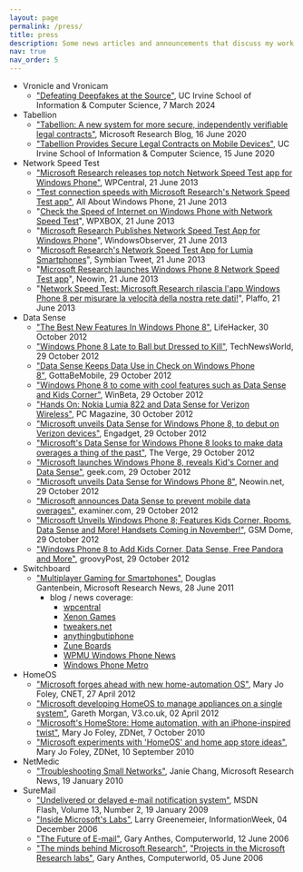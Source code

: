```yaml
---
layout: page
permalink: /press/
title: press
description: Some news articles and announcements that discuss my work
nav: true
nav_order: 5
---
```


-   Vronicle and Vronicam
    -   ["Defeating Deepfakes at the Source"](https://ics.uci.edu/2024/03/07/defeating-deepfakes-at-the-source/), UC Irvine School of Information & Computer Science, 7 March 2024
-   Tabellion
    -   ["Tabellion: A new system for more secure, independently verifiable legal contracts"](https://www.microsoft.com/en-us/research/blog/tabellion-a-new-system-for-more-secure-independently-verifiable-legal-contracts/), Microsoft Research Blog, 16 June 2020
    -   ["Tabellion Provides Secure Legal Contracts on Mobile Devices"](https://www.ics.uci.edu/community/news/view_news?id=1784), UC Irvine School of Information & Computer Science, 15 June 2020
-   Network Speed Test
    -   ["Microsoft Research releases top notch Network Speed Test app for Windows Phone"](http://www.wpcentral.com/microsoft-research-releases-network-speed-test-app-wp8), WPCentral, 21 June 2013
    -   ["Test connection speeds with Microsoft Research's Network Speed Test app"](http://allaboutwindowsphone.com/flow/item/17785_Test_connection_speeds_with_Mi.php), All About Windows Phone, 21 June 2013
    -   "[Check the Speed of Internet on Windows Phone with Network Speed Test](http://www.wpxbox.com/check-the-speed-of-internet-connection-on-windows-phone-with-network-speed-test/)", WPXBOX, 21 June 2013
    -   "[Microsoft Research Publishes Network Speed Test App for Windows Phone](http://www.windowsobserver.com/2013/06/21/microsoft-research-publishes-network-speed-test-app-for-windows-phone/)", WindowsObserver, 21 June 2013
    -   "[Microsoft Research's Network Speed Test App for Lumia Smartphones](http://www.symbiantweet.com/microsoft-network-speed-test-app-for-windows-phone-8)", Symbian Tweet, 21 June 2013
    -   "[Microsoft Research launches Windows Phone 8 Network Speed Test app](http://www.neowin.net/news/microsoft-research-launches-windows-phone-8-network-speed-test-app)", Neowin, 21 June 2013
    -   "[Network Speed Test: Microsoft Research rilascia l'app Windows Phone 8 per misurare la velocità della nostra rete dati!](http://www.plaffo.com/2013/06/network-speed-test-microsoft-research-rilascia-lapp-windows-phone-8-per-misurare-la-velocita-della-nostra-rete-dati/)", Plaffo, 21 June 2013
-   Data Sense
    -   ["The Best New Features In Windows Phone 8"](http://www.lifehacker.com.au/2012/10/the-best-new-features-in-windows-phone-8/), LifeHacker, 30 October 2012
    -   ["Windows Phone 8 Late to Ball but Dressed to Kill"](http://www.technewsworld.com/story/76503.html), TechNewsWorld, 29 October 2012
    -   ["Data Sense Keeps Data Use in Check on Windows Phone 8"](http://www.gottabemobile.com/2012/10/29/data-sense-keeps-data-use-in-check-on-windows-phone-8/), GottaBeMobile, 29 October 2012
    -   ["Windows Phone 8 to come with cool features such as Data Sense and Kids Corner"](http://www.winbeta.org/news/windows-phone-8-come-cool-features-such-data-sense-and-kids-corner), WinBeta, 29 October 2012
    -   ["Hands On: Nokia Lumia 822 and Data Sense for Verizon Wireless"](http://www.pcmag.com/article2/0,2817,2411547,00.asp), PC Magazine, 30 October 2012
    -   ["Microsoft unveils Data Sense for Windows Phone 8, to debut on Verizon devices"](http://www.engadget.com/2012/10/29/microsoft-unveils-data-sense-for-windows-phone-8/), Engadget, 29 October 2012
    -   ["Microsoft's Data Sense for Windows Phone 8 looks to make data overages a thing of the past"](http://www.theverge.com/2012/10/29/3572048/microsoft-data-sense-windows-phone-8-announced), The Verge, 29 October 2012
    -   ["Microsoft launches Windows Phone 8, reveals Kid's Corner and Data Sense"](http://www.geek.com/articles/mobile/microsoft-officially-launches-windows-phone-8-reveals-kids-corner-and-data-sense-20121029/), geek.com, 29 October 2012
    -   ["Microsoft unveils Data Sense for Windows Phone 8"](http://www.neowin.net/news/microsoft-unveils-data-sense-for-windows-phone-8), Neowin.net, 29 October 2012
    -   ["Microsoft announces Data Sense to prevent mobile data overages"](http://www.examiner.com/article/microsoft-announces-data-sense-to-prevent-mobile-data-overages), examiner.com, 29 October 2012
    -   ["Microsoft Unveils Windows Phone 8; Features Kids Corner, Rooms, Data Sense and More! Handsets Coming in November!"](http://www.gsmdome.com/microsoft/microsoft-unveils-windows-phone-8-features-kids-corner-rooms-data-sense-and-more-handsets-coming-in-november-video_33938), GSM Dome, 29 October 2012
    -   ["Windows Phone 8 to Add Kids Corner, Data Sense, Free Pandora and More"](http://www.groovypost.com/news/windows-phone-8-launch-kids-corner-data-sense-more), groovyPost, 29 October 2012
-   Switchboard
    -   ["Multiplayer Gaming for Smartphones"](http://research.microsoft.com/en-us/news/features/mobisys2011-062811.aspx), Douglas Gantenbein, Microsoft Research News, 28 June 2011
        -   blog / news coverage:
            -   [wpcentral](http://www.wpcentral.com/microsoft-developing-switchboard-wp7-multiplayer-gaming)
            -   [Xenon Games](http://www.xenongames.com/1623_microsoftrevealsswitchboardphonebasedmultiplayergamingidea)
            -   [tweakers.net](http://tweakers.net/nieuws/75328/microsoft-ontwikkelt-multiplayerplatform-voor-smartphones.html)
            -   [anythingbutiphone](http://anythingbutiphone.com/4916)
            -   [Zune Boards](http://www.zuneboards.com/59600/a-gaming-switch-up)
            -   [WPMU Windows Phone News](http://wmpoweruser.com/microsoft-research-working-on-smartphone-multiplayer-gaming/)
            -   [Windows Phone Metro](http://windowsphonemetro.com/2011/06/28/microsoft-research-working-on-switchboard-for-multiplayer-gaming/)
-   HomeOS
    -   ["Microsoft forges ahead with new home-automation OS"](http://news.cnet.com/8301-10805_3-57423253-75/microsoft-forges-ahead-with-new-home-automation-os/), Mary Jo Foley, CNET, 27 April 2012
    -   ["Microsoft developing HomeOS to manage appliances on a single system"](http://www.v3.co.uk/v3-uk/news/2165391/microsoft-developing-homeos-manage-appliances-single), Gareth Morgan, V3.co.uk, 02 April 2012
    -   ["Microsoft's HomeStore: Home automation, with an iPhone-inspired twist"](http://www.zdnet.com/blog/microsoft/microsofts-homestore-home-automation-with-an-iphone-inspired-twist/7596?tag=mantle_skin;content), Mary Jo Foley, ZDNet, 7 October 2010
    -   ["Microsoft experiments with 'HomeOS' and home app store ideas"](http://www.zdnet.com/blog/microsoft/microsoft-experiments-with-homeos-and-home-app-store-ideas/7352), Mary Jo Foley, ZDNet, 10 September 2010
-   NetMedic
    -   ["Troubleshooting Small Networks"](http://research.microsoft.com/en-us/news/features/netmedic-011910.aspx), Janie Chang, Microsoft Research News, 19 January 2010
-   SureMail
    -   ["Undelivered or delayed e-mail notification system"](http://msdn.microsoft.com/en-us/flash/cc524082.aspx), MSDN Flash, Volume 13, Number 2, 19 January 2009
    -   ["Inside Microsoft's Labs"](http://www.informationweek.com/news/showArticle.jhtml?articleID=196600677), Larry Greenemeier, InformationWeek, 04 December 2006
    -   ["The Future of E-mail"](http://www.computerworld.com/action/article.do?command=viewArticleBasic&articleId=111503&pageNumber=1), Gary Anthes, Computerworld, 12 June 2006
    -   ["The minds behind Microsoft Research"](http://www.computerworld.com/action/article.do?command=viewArticleBasic&articleId=111456), ["Projects in the Microsoft Research labs"](http://www.computerworld.com/action/article.do?command=viewArticleBasic&articleId=111442), Gary Anthes, Computerworld, 05 June 2006
